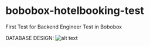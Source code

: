 # bobobox-hotelbooking-test
First Test for Backend Engineer Test in Bobobox

DATABASE DESIGN:
![alt text](https://github.com/alvinarthas/bobobox-hotelbooking-test/db/bobobox_hotel.png?raw=true)
